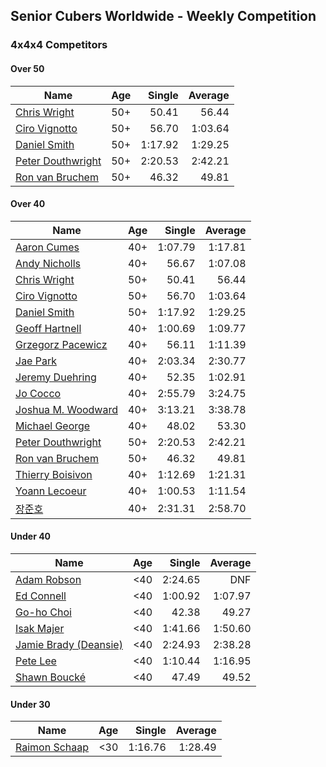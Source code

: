 ## Senior Cubers Worldwide - Weekly Competition
### 4x4x4 Competitors

#### Over 50

| Name | Age | Single | Average |
| -- | :--: | --: | --: |
| [Chris Wright](../persons/chris_wright.md) | 50+ | 50.41 | 56.44 |
| [Ciro Vignotto](../persons/ciro_vignotto.md) | 50+ | 56.70 | 1:03.64 |
| [Daniel Smith](../persons/daniel_smith.md) | 50+ | 1:17.92 | 1:29.25 |
| [Peter Douthwright](../persons/peter_douthwright.md) | 50+ | 2:20.53 | 2:42.21 |
| [Ron van Bruchem](../persons/ron_van_bruchem.md) | 50+ | 46.32 | 49.81 |

#### Over 40

| Name | Age | Single | Average |
| -- | :--: | --: | --: |
| [Aaron Cumes](../persons/aaron_cumes.md) | 40+ | 1:07.79 | 1:17.81 |
| [Andy Nicholls](../persons/andy_nicholls.md) | 40+ | 56.67 | 1:07.08 |
| [Chris Wright](../persons/chris_wright.md) | 50+ | 50.41 | 56.44 |
| [Ciro Vignotto](../persons/ciro_vignotto.md) | 50+ | 56.70 | 1:03.64 |
| [Daniel Smith](../persons/daniel_smith.md) | 50+ | 1:17.92 | 1:29.25 |
| [Geoff Hartnell](../persons/geoff_hartnell.md) | 40+ | 1:00.69 | 1:09.77 |
| [Grzegorz Pacewicz](../persons/grzegorz_pacewicz.md) | 40+ | 56.11 | 1:11.39 |
| [Jae Park](../persons/jae_park.md) | 40+ | 2:03.34 | 2:30.77 |
| [Jeremy Duehring](../persons/jeremy_duehring.md) | 40+ | 52.35 | 1:02.91 |
| [Jo Cocco](../persons/jo_cocco.md) | 40+ | 2:55.79 | 3:24.75 |
| [Joshua M. Woodward](../persons/joshua_m._woodward.md) | 40+ | 3:13.21 | 3:38.78 |
| [Michael George](../persons/michael_george.md) | 40+ | 48.02 | 53.30 |
| [Peter Douthwright](../persons/peter_douthwright.md) | 50+ | 2:20.53 | 2:42.21 |
| [Ron van Bruchem](../persons/ron_van_bruchem.md) | 50+ | 46.32 | 49.81 |
| [Thierry Boisivon](../persons/thierry_boisivon.md) | 40+ | 1:12.69 | 1:21.31 |
| [Yoann Lecoeur](../persons/yoann_lecoeur.md) | 40+ | 1:00.53 | 1:11.54 |
| [장준호](../persons/장준호.md) | 40+ | 2:31.31 | 2:58.70 |

#### Under 40

| Name | Age | Single | Average |
| -- | :--: | --: | --: |
| [Adam Robson](../persons/adam_robson.md) | <40 | 2:24.65 | DNF |
| [Ed Connell](../persons/ed_connell.md) | <40 | 1:00.92 | 1:07.97 |
| [Go-ho Choi](../persons/go-ho_choi.md) | <40 | 42.38 | 49.27 |
| [Isak Majer](../persons/isak_majer.md) | <40 | 1:41.66 | 1:50.60 |
| [Jamie Brady (Deansie)](../persons/jamie_brady.md) | <40 | 2:24.93 | 2:38.28 |
| [Pete Lee](../persons/pete_lee.md) | <40 | 1:10.44 | 1:16.95 |
| [Shawn Boucké](../persons/shawn_boucke.md) | <40 | 47.49 | 49.52 |

#### Under 30

| Name | Age | Single | Average |
| -- | :--: | --: | --: |
| [Raimon Schaap](../persons/raimon_schaap.md) | <30 | 1:16.76 | 1:28.49 |


<!-- Global site tag (gtag.js) - Google Analytics -->
<script async src="https://www.googletagmanager.com/gtag/js?id=UA-86348435-3"></script>
<script>window.dataLayer = window.dataLayer || []; function gtag() {dataLayer.push(arguments);} gtag('js', new Date()); gtag('config', 'UA-86348435-3');</script>
